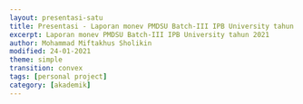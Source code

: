 ```yaml
---
layout: presentasi-satu
title: Presentasi - Laporan monev PMDSU Batch-III IPB University tahun 2021
excerpt: Laporan monev PMDSU Batch-III IPB University tahun 2021
author: Mohammad Miftakhus Sholikin
modified: 24-01-2021
theme: simple
transition: convex 
tags: [personal project]
category: [akademik]
---
```




<section 
data-markdown
data-transition="zoom"
id = "sampul">
<script>
<h4><a href = "{{ site.github.url }}/laman/akademik/"><b>Laporan Monev PMDSU Batch-III IPB</b></a></h4>
<small><h4>Promotor: Prof. Dr. Ir. Nahrowi, M.Sc.</h4></small>
<br/><small><h4>Mahasiswa: Mohammad Miftakhus Sholikin</h4></small>
</script>
</section>

<section 
data-markdown 
data-transition="slide-in fade-out"
id = "daftar_isi">
<script>
<div class="middle-text">
<h4><a href="#/sampul">Daftar Isi</a></h4>
<p style="text-align:left; font-size:20px">1. <a href="#/tahapan_rencana_studi">Tahapan dan rencana studi S3</a>
<br/>2. <a href="#/publikasi">Publikasi</a>
<br/>3. <a href="#/kendala_solusi">Kendala dan solusi</a>
<br/>4. <a href="#/ucapan_terima_kasih">Ucapan terima kasih</a></p>
<p><small><small>Kembali ke <a href="#/sampul">sampul</a> atau <a href="{{ site.github.url }}/laman/akademik/">akademik</a> bisa juga <a href="{{ site.github.url }}/akademik/presentasi-monev-pmdsu-2021/?print-pdf#/sampul">print pdf</a></small></small></p>
</div>
</script>
</section>

<section 
data-markdown
data-transition="slide-in fade-out"
id = "tahapan_rencana_studi">
<script>
<h4><a href="#/daftar_isi">Tahapan dan Rencana Studi S3</a></h4>

|<small>No.</small>|<small>Tahapan</small>|<small>Pelaksanaan</small>|<small>Status</small>|
|:---|:-------------|------------:|-----:|
|<small>1.</small>|<small>Sidang promosi</small>|<small>Mei 2021</small>|<small><a style="color:#b32400;">belum</a></small>|
|<small>2.</small>|<small>Sidang tertutup</small>|<small>April 2021</small>|<small><a style="color:#b32400;">belum</a></small>|
|<small>3.</small>|<small>Seminar S3</small>|<small>24 Oktober 2019</small>|<small>selesai</small>|
|<small>4.</small>|<small>Kolokium S3</small>|<small>08 Agustus 2019</small>|<small>selesai</small>|
|<small>5.</small>|<small>Ujian kualifikasi S3</small>|<small>2019</small>|<small>selesai</small>|
|<small>6.</small>|<small>Perkuliahan S3</small>|<small>2019</small>|<small>selesai</small>|
|<small>7.</small>|<small>Program S2</small>|<small>28 Juli 2019</small>|<small>selesai</small>|
||||
</p>
</script>
</section>

<section 
data-markdown
data-transition="slide-in fade-out"
id = "publikasi">
<script>
<h4><a href="#/daftar_isi">Publikasi Utama (Syarat PMDSU)</a></h4>

|<small>No.</small>|<small>Publikasi</small>|<small>Jenis</small>|<small>Status</small>|
|:----------------|:--------|:---:|-----:|
|<small>1.</small>|<small>A meta-analysis antimicrobial peptide effects on intestinal bacteria, immune response and antioxidant activity of broilers</small>|<small>TASJ (Q2)</small>|<small>diterima</small>|
|<small>2.</small>|<small>A meta-analysis of the effect of antimicrobial peptide purity on the growth performance, dry matter digestibility, and  intestinal morphology of broiler</small>|<small>AAVS (Q3)</small>|<small>diterima</small>|
|<small>3.</small>|<small>Evaluation of linear models and linear mixed models to predict the effects of antimicrobial peptides on broiler performance</small>|<small>iop</small>|<small><a href="https://iopscience.iop.org/article/10.1088/1755-1315/478/1/012002">terbit</a></small>|
|<small>4.</small>|<small>The effect of antimicrobial peptide on growth performance, digestibility, small intestine morphology, and serum metabolites of broiler: A meta-analysis</small>|<small>AB (Q1)</small>|<small>submit</small>|
||||
</p>
</script>
</section>

<section 
data-markdown
data-transition="slide-in fade-out"
id = "publikasi_lain1">
<script>
<h4><a href="#/daftar_isi">Publikasi Lain (Bukan Syarat PMDSU)</a></h4>

|<small>No.</small>|<small>Kolabolator dan Publikasi</small>|<small>Jenis</small>|<small>Status</small>|
|:----------------|:--------|:---:|-----:|
|<small>5.</small>|<small>Artificial neural network model to predict crude protein and crude fiber from physical properties of feedstuffs</small>|<small>iop</small>|<small><a href="https://iopscience.iop.org/article/10.1088/1755-1315/372/1/012049/meta">terbit</a></small>|
|<small>6.</small>|<small>Evaluate non-linear model logistic, gompertz, and weibull: Study case on calcium and phosphor requirements of laying hen</small>|<small>iop</small>|<small><a href="https://iopscience.iop.org/article/10.1088/1755-1315/478/1/012016">terbit</a></small>|
|<small>7.</small>|<small>Optimization of the <i>Hermetia illucens</i> larvae extraction process with response surface modelling and its amino acid profile and antibacterial activity</small>|<small>iop</small>|<small><a href="https://iopscience.iop.org/article/10.1088/1757-899X/546/6/062030/meta">terbit</a></small>|
|<small>8.</small>|<small><b>M. Dzaky Alifian (Pascasarjana IPB)</b>; Potential fatty acid composition of <i>Hermetia illucens</i> oil reared on different substrates</small>|<small>iop</small>|<small><a href="https://iopscience.iop.org/article/10.1088/1757-899X/546/6/062002/meta">terbit</a></small>|
||||
</p>
</script>
</section>

<section 
data-markdown
data-transition="slide-in fade-out"
id = "publikasi_lain2">
<script>
<h4><a href="#/daftar_isi">Publikasi Lain (Bukan Syarat PMDSU)</a></h4>

|<small>No.</small>|<small>Kolabolator dan Publikasi</small>|<small>Jenis</small>|<small>Status</small>|
|:----------------|:--------|:---:|-----:|
|<small>9.</small>|<small><b>Dr. Tri R. Prihambodo (Pascasarjana IPB)</b>; Effects of dietary flavonoids on performance, blood constituents, carcass composition and small intestinal morphology of broilers: A meta-analysis</small>|<small>AB (Q1)</small>|<small><a href="https://www.ajas.info/journal/view.php?number=24585">terbit</a></small>|
|<small>10.</small>|<small><b>Dr. Sadarman (UIN Suska)</b>; Effect of dietary black cumin seed (Nigella sativa) on performance, immune status, and serum metabolites of small ruminants: A meta-analysis</small>|<small>SRR (Q2)</small>|<small>submit</small>|
|<small>11.</small>|<small><b>Dr. Sadarman (UIN Suska)</b>; Effect of dietary propolis supplementation on broiler chickens performance, nutrient digestibility, and carcass characteristics: A meta-analysis</small>|<small>TASJ (Q2)</small>|<small>revisi</small>|
|<small>12.</small>|<small><b>Dr. Sadarman (UIN Suska)</b>; Effect of dietary propolis supplementation on growth performance, intestinal morphology, antiviral immune response, and bacterial population of broiler chickens: a meta-analysis</small>|<small>BPS (Q2)</small>|<small>submit</small>|
||||
</p>
</script>
</section>

<section 
data-markdown
data-transition="slide-in fade-out"
id = "publikasi_lain3">
<script>
<h4><a href="#/daftar_isi">Publikasi Lain (Bukan Syarat PMDSU)</a></h4>

|<small>No.</small>|<small>Kolabolator dan Publikasi</small>|<small>Jenis</small>|<small>Status</small>|
|:----------------|:--------|:---:|-----:|
|<small>13.</small>|<small><b>Dr. Sadarman (UIN Suska)</b>; The effects of mixed vitamins, minerals, fatty acids, and amino acids supplementation into drinking water on broiler chickens’ performance and carcass traits</small>|<small>JWPR (Q4)</small>|<small>diterima</small>|
|<small>14.</small>|<small><b>Dr. Cecep Hidayat (Balitnak, Bogor)</b>; The effects of dietary tannins on performance, lymphoid organ weight, and amino acid illeal digestibility of broiler chickens: A meta-analysis</small>|<small>VetWorld (Q2)</small>|<small>submit</small>|
|<small>15.</small>|<small><b>Dr. Danung Nur Adli (Universitas Brawijaya)</b>; The effects of probiotics on the performance, egg quality, and blood parameters of laying hens: A meta-analysis</small>|<small>JAFS (Q2)</small>|<small>diterima</small>|
||||
</script>
</section>

<section
data-markdown
data-transition="slide-in fade-out"
id = "kendala_solusi">
<script>
<h4><a href="#/daftar_isi">Kendala dan Solusi</a></h4>
<p style="text-align:justify; font-size:20px">Selama melaksanakan program PMDSU di IPB mahasiswa selalu mengalami kendala yang menyulitkan terkait administrasi dan perkuliahan. Akan tetapi berkat bimbingan dan dukungan dari promotor (_Prof. Dr. Ir. Nahrowi, M.Sc._), kendala tersebut dapat diselesaikan.</p>
</p>
</script>
</section>

<section 
data-markdown
data-transition="slide-in fade-out"
id = "ucapan_terima_kasih">
<script>
<h4><a href="#/daftar_isi">Ucapan terima kasih kami sampaikan<br/>kepada pihak-pihak terkait,</a></h4>
<p style="text-align:center; font-size:20px">1. Penyelenggara PMDSU Batch-III IPB University
<br/>2. Seluruh civitas akademika IPB University
</p>
</script>
</section>

<section 
data-markdown
data-transition="zoom"
id = "keterangan">
<script>
<small>Presentasi ini dibuat menggunakan [Reveal.js Demo Website](https://lab.hakim.se/reveal-js/#/)</small>
<br/><small><small>Kembali ke <a href="#/daftar_isi">daftar isi</a> atau <a href="#/sampul">sampul</small></a></small></small>
</p>
</script>
</section>